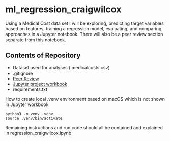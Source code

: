 # ml_regression_craigwilcox

Using a Medical Cost data set I will be exploring, predicting target variables based on features, training a regression model, evaluating, and comparing approaches in a Jupyter notebook. There will also be a peer review section separate from this notebook.

## Contents of Repository
- Dataset used for analyses ( medicalcosts.csv)
- .gitignore
- [Peer Review](https://github.com/s256657/ml_regression_craigwilcox/blob/main/peer_review.md)
- [Jupyter project workbook](https://github.com/s256657/ml_regression_craigwilcox/blob/main/regression_craigwilcox.ipynb)
- requirements.txt

How to create local .venv environment based on macOS which is not shown in Jupyter workbook
```
python3 -m venv .venv
source .venv/bin/activate
```

Remaining instructions and run code should all be contained and explained in regression_craigwilcox.ipynb